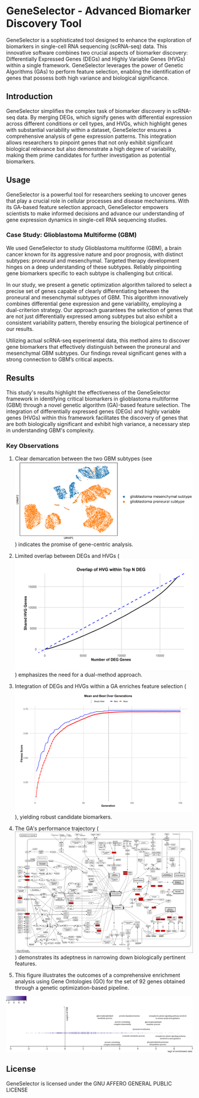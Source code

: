# GeneSelector - Advanced Biomarker Discovery Tool

GeneSelector is a sophisticated tool designed to enhance the exploration of biomarkers in single-cell RNA sequencing (scRNA-seq) data. This innovative software combines two crucial aspects of biomarker discovery: Differentially Expressed Genes (DEGs) and Highly Variable Genes (HVGs) within a single framework. GeneSelector leverages the power of Genetic Algorithms (GAs) to perform feature selection, enabling the identification of genes that possess both high variance and biological significance.

## Introduction

GeneSelector simplifies the complex task of biomarker discovery in scRNA-seq data. By merging DEGs, which signify genes with differential expression across different conditions or cell types, and HVGs, which highlight genes with substantial variability within a dataset, GeneSelector ensures a comprehensive analysis of gene expression patterns. This integration allows researchers to pinpoint genes that not only exhibit significant biological relevance but also demonstrate a high degree of variability, making them prime candidates for further investigation as potential biomarkers.

## Usage

GeneSelector is a powerful tool for researchers seeking to uncover genes that play a crucial role in cellular processes and disease mechanisms. With its GA-based feature selection approach, GeneSelector empowers scientists to make informed decisions and advance our understanding of gene expression dynamics in single-cell RNA sequencing studies.

### Case Study: Glioblastoma Multiforme (GBM)

We used GeneSelector to study Glioblastoma multiforme (GBM), a brain cancer known for its aggressive nature and poor prognosis, with distinct subtypes: proneural and mesenchymal. Targeted therapy development hinges on a deep understanding of these subtypes. Reliably pinpointing gene biomarkers specific to each subtype is challenging but critical.

In our study, we present a genetic optimization algorithm tailored to select a precise set of genes capable of clearly differentiating between the proneural and mesenchymal subtypes of GBM. This algorithm innovatively combines differential gene expression and gene variability, employing a dual-criterion strategy. Our approach guarantees the selection of genes that are not just differentially expressed among subtypes but also exhibit a consistent variability pattern, thereby ensuring the biological pertinence of our results. 

Utilizing actual scRNA-seq experimental data, this method aims to discover gene biomarkers that effectively distinguish between the proneural and mesenchymal GBM subtypes. Our findings reveal significant genes with a strong connection to GBM’s critical aspects.

## Results

This study's results highlight the effectiveness of the GeneSelector framework in identifying critical biomarkers in glioblastoma multiforme (GBM) through a novel genetic algorithm (GA)-based feature selection. The integration of differentially expressed genes (DEGs) and highly variable genes (HVGs) within this framework facilitates the discovery of genes that are both biologically significant and exhibit high variance, a necessary step in understanding GBM's complexity.

### Key Observations

1. Clear demarcation between the two GBM subtypes (see ![Fig. 1](https://github.com/PaplomatasP/GeneSelector/blob/Master/Plots/UMAP.png)) indicates the promise of gene-centric analysis.
   
2. Limited overlap between DEGs and HVGs (![Figure 2](https://github.com/PaplomatasP/GeneSelector/blob/Master/Plots/Overlap_HVG_DEG_plot.png)) emphasizes the need for a dual-method approach.
   
3. Integration of DEGs and HVGs within a GA enriches feature selection (![Figure 3](https://github.com/PaplomatasP/GeneSelector/blob/Master/Plots/iter_plot.png)), yielding robust candidate biomarkers.
   
4. The GA's performance trajectory (![Figure 4](https://github.com/PaplomatasP/GeneSelector/blob/Master/Plots/hsa05200..png)) demonstrates its adeptness in narrowing down biologically pertinent features.

5. This figure illustrates the outcomes of a comprehensive enrichment analysis using Gene Ontologies (GO) for the set of 92 genes obtained through a genetic optimization-based pipeline.

![Figure 5](https://github.com/PaplomatasP/GeneSelector/blob/Master/Plots/GO.png)




## License

GeneSelector is licensed under the GNU AFFERO GENERAL PUBLIC LICENSE


